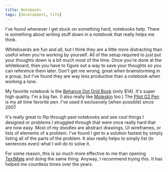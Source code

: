 ```yaml
---
title: Notebooks
tags: [development, life]
---
```


I've found whenever I get stuck on something hard, notebooks help. There is something about writing stuff down in a notebook that really helps me think.

Whiteboards are fun and all, but I think they are a little more distracting than useful when you're working by yourself. All of the setup required to just put your thoughts down is a bit much most of the time. Once you're done at the whiteboard, then you have to figure out a way to save your thoughts so you can reference them later. Don't get me wrong, great when brainstorming in a group, but I've found they are way less productive than a notebook when working a lone.

My favorite notebook is the [Behance Dot Grid Book](http://www.creativesoutfitter.com/Products/Dot-Grid-Book/9) (only $14). It's super high quality. I'm a big fan. (I also really like [Moleskin](http://www.amazon.com/Moleskine-Square-Notebook-Pocket/dp/888370102X/ref=sr_1_1?ie=UTF8&qid=1313986191&sr=8-1) too.) The [Pilot G2 Pen](http://www.amazon.com/Pilot-Retractable-Roller-Barrel-12-Count/dp/B00006JNJ8) is my all time favorite pen. I've used it exclusively (when possible) since 2007.

It's really great to flip through past notebooks and see cool things I designed or problems I struggled through that were once really hard that are now easy. Most of my doodles are abstract drawings, UI wireframes, or lists of elements of a problem. I've found I get to a solution fastest by simply listing all of the parts of the problem. It also really helps to simply list (in sentences even) what I will do to solve it.

For some reason, this is so much more effective to me than opening [TextMate](http://macromates.com) and doing the same thing. Anyway, I recommend trying this. It has helped me countless times over the years.
